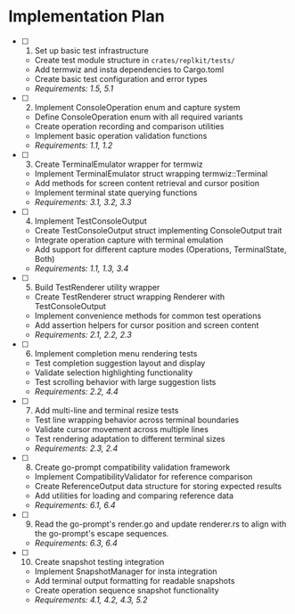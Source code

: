 # Implementation Plan

- [ ] 1. Set up basic test infrastructure
  - Create test module structure in `crates/replkit/tests/`
  - Add termwiz and insta dependencies to Cargo.toml
  - Create basic test configuration and error types
  - _Requirements: 1.5, 5.1_

- [ ] 2. Implement ConsoleOperation enum and capture system
  - Define ConsoleOperation enum with all required variants
  - Create operation recording and comparison utilities
  - Implement basic operation validation functions
  - _Requirements: 1.1, 1.2_

- [ ] 3. Create TerminalEmulator wrapper for termwiz
  - Implement TerminalEmulator struct wrapping termwiz::Terminal
  - Add methods for screen content retrieval and cursor position
  - Implement terminal state querying functions
  - _Requirements: 3.1, 3.2, 3.3_

- [ ] 4. Implement TestConsoleOutput
  - Create TestConsoleOutput struct implementing ConsoleOutput trait
  - Integrate operation capture with terminal emulation
  - Add support for different capture modes (Operations, TerminalState, Both)
  - _Requirements: 1.1, 1.3, 3.4_

- [ ] 5. Build TestRenderer utility wrapper
  - Create TestRenderer struct wrapping Renderer with TestConsoleOutput
  - Implement convenience methods for common test operations
  - Add assertion helpers for cursor position and screen content
  - _Requirements: 2.1, 2.2, 2.3_

- [ ] 6. Implement completion menu rendering tests
  - Test completion suggestion layout and display
  - Validate selection highlighting functionality
  - Test scrolling behavior with large suggestion lists
  - _Requirements: 2.2, 4.4_

- [ ] 7. Add multi-line and terminal resize tests
  - Test line wrapping behavior across terminal boundaries
  - Validate cursor movement across multiple lines
  - Test rendering adaptation to different terminal sizes
  - _Requirements: 2.3, 2.4_

- [ ] 8. Create go-prompt compatibility validation framework
  - Implement CompatibilityValidator for reference comparison
  - Create ReferenceOutput data structure for storing expected results
  - Add utilities for loading and comparing reference data
  - _Requirements: 6.1, 6.4_

- [ ] 9. Read the go-prompt's render.go and update renderer.rs to align with the go-prompt's escape sequences.
  - _Requirements: 6.3, 6.4_

- [ ] 10. Create snapshot testing integration
  - Implement SnapshotManager for insta integration
  - Add terminal output formatting for readable snapshots
  - Create operation sequence snapshot functionality
  - _Requirements: 4.1, 4.2, 4.3, 5.2_
